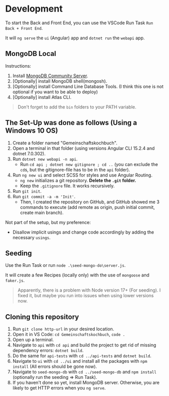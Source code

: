 # Development

To start the Back and Front End, you can use the VSCode Run Task `Run Back + Front End`.

It will `ng serve` the `ui` (Angular) app and `dotnet run` the `webapi` app.

## MongoDB Local

Instructions:

1. Install [MongoDB Community Server](https://www.mongodb.com/try/download/community).
2. [Optionally] install MongoDB shell(mongosh).
3. [Optionally] install Command Line Database Tools. (I think this one is not optional if you want to be able to deploy)
4. [Optionally] install Atlas CLI.

> Don't forget to add the `bin` folders to your PATH variable.

## The Set-Up was done as follows (Using a Windows 10 OS)

1. Create a folder named "Gemeinschaftskochbuch".
2. Open a terminal in that folder (using versions Angular CLI 15.2.4 and dotnet 7.0.302).
3. Run `dotnet new webapi -n api`.
    - Run `cd api ; dotnet new gitignore ; cd ..` (you can exclude the `cd`s, but the gitignore-file has to be in the `api` folder).
4. Run `ng new ui` and select SCSS for styles and use Angular Routing.
    - `ng new` initializes a git repository. **Delete the `.git` folder.**
    - Keep the `.gitignore` file. It works recursively.
5. Run `git init`.
6. Run `git commit -a -m 'Init'`.
    - Then, I created the repository on GitHub, and GitHub showed me 3 commands to execute (add remote as origin, push initial commit, create main branch).

Not part of the setup, but my preference:

- Disallow implicit usings and change code accordingly by adding the necessary `usings`.

## Seeding

Use the Run Task or run `node .\seed-mongo-do\server.js`.

It will create a few Recipes (locally only) with the use of `mongoose` and `faker.js`.

> Apparently, there is a problem with Node version 17+ (For seeding). I fixed it, but maybe you run into issues when using lower versions now.

## Cloning this repository

1. Run `git clone http-url` in your desired location.
2. Open it in VS Code: `cd Gemeinschaftskochbuch`, `code .`
3. Open up a terminal.
4. Navigate to `api` with `cd api` and build the project to get rid of missing dependency errors: `dotnet build`.
5. Do the same for `api-tests` with `cd ../api-tests` and `dotnet build`.
6. Navigate to `ui` with `cd ../ui` and install all the packages with `npm install` (All errors should be gone now).
7. Navigate to `seed-mongo-db` with `cd ../seed-mongo-db` and `npm install` (optionally run the seeding => Run Task).
8. If you haven't done so yet, install MongoDB server. Otherwise, you are likely to get HTTP errors when you `ng serve`.
